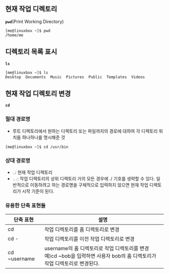 ## 현재 작업 디렉토리
**`pwd`**(Print Working Directory)
```
[me@linuxbox ~]$ pwd
/home/me
```

## 디렉토리 목록 표시
**`ls`**
```
[me@linuxbox ~]$ ls
Desktop  Documents  Music  Pictures  Public  Templates  Videos
```

## 현재 작업 디렉토리 변경
**`cd`**
### 절대 경로명
* 루트 디렉토리에서 원하는 디렉토리 또는 파일까지의 경로에 대하여 각 디렉토리 위치들 하나하나를 명시해준 것
```
[me@linuxbox ~]$ cd /usr/bin
```
### 상대 경로명
* `.`: 현재 작업 디렉토리
* `..`: 작업 디렉토리의 상위 디렉토리
거의 모든 경우에 ./ 기호를 생략할 수 있다. 일반적으로 이동하려고 하는 경로명을 구체적으로 입력하지 않으면 현재 작업 디렉토리가 시작 기준이 된다.
### 유용한 단축 표현들
단축 표현 | 설명 
---- | ---- 
cd | 작업 디렉토리를 홈 디렉토리로 변경
cd - | 작업 디렉토리를 이전 작업 디렉토리로 변경
cd ~username | username의 홈 디렉토리로 작업 디렉토리를 변경<br/>예)cd ~bob을 입력하면 사용자 bob의 홈 디렉토리가 작업 디렉토리로 변경된다.
